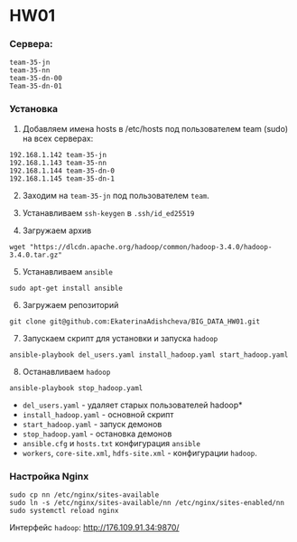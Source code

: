 # HW01
### Сервера:
```
team-35-jn
team-35-nn
team-35-dn-00
Team-35-dn-01
```

### Установка

1. Добавляем имена hosts в /etc/hosts под пользователем team (sudo) на всех серверах:
```
192.168.1.142 team-35-jn
192.168.1.143 team-35-nn
192.168.1.144 team-35-dn-0
192.168.1.145 team-35-dn-1
```

2. Заходим на ```team-35-jn``` под пользователем ```team```.

3. Устанавливаем ```ssh-keygen``` в ```.ssh/id_ed25519```

4. Загружаем архив
```
wget "https://dlcdn.apache.org/hadoop/common/hadoop-3.4.0/hadoop-3.4.0.tar.gz" 
```
5. Устанавливаем ```ansible```
```
sudo apt-get install ansible
```
6. Загружаем репозиторий
```
git clone git@github.com:EkaterinaAdishcheva/BIG_DATA_HW01.git
```            
7. Запускаем скрипт для установки и запуска ```hadoop```
```
ansible-playbook del_users.yaml install_hadoop.yaml start_hadoop.yaml
```
8. Останавливаем ```hadoop```
```
ansible-playbook stop_hadoop.yaml
```

   
* ```del_users.yaml``` - удаляет старых пользователей hadoop*
* ```install_hadoop.yaml``` - основной скрипт 
* ```start_hadoop.yaml``` - запуск демонов 
* ```stop_hadoop.yaml``` - остановка демонов
* ```ansible.cfg``` и ```hosts.txt``` конфигурация ```ansible```
* ```workers```, ```core-site.xml```, ```hdfs-site.xml``` - конфигурации ```hadoop```.


### Настройка Nginx
```
sudo cp nn /etc/nginx/sites-available
sudo ln -s /etc/nginx/sites-available/nn /etc/nginx/sites-enabled/nn
sudo systemctl reload nginx
```
Интерфейс ```hadoop```: http://176.109.91.34:9870/

